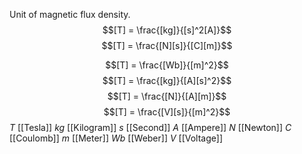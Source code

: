 Unit of magnetic flux density.
$$[T] = \frac{[kg]}{[s]^2[A]}$$
$$[T] = \frac{[N][s]}{[C][m]}$$

$$[T] = \frac{[Wb]}{[m]^2}$$
$$[T] = \frac{[kg]}{[A][s]^2}$$
$$[T] = \frac{[N]}{[A][m]}$$
$$[T] = \frac{[V][s]}{[m]^2}$$
$T$ [[Tesla]]
$kg$ [[Kilogram]]
$s$ [[Second]]
$A$ [[Ampere]]
$N$ [[Newton]]
$C$ [[Coulomb]]
$m$ [[Meter]]
$Wb$ [[Weber]]
$V$ [[Voltage]]
